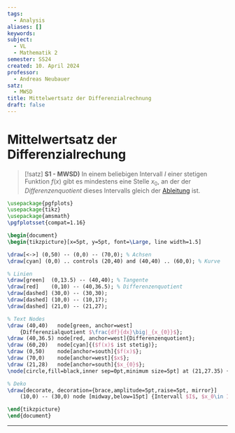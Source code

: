 ```yaml
---
tags:
  - Analysis
aliases: []
keywords: 
subject:
  - VL
  - Mathematik 2
semester: SS24
created: 10. April 2024
professor:
  - Andreas Neubauer
satz:
  - MWSD
title: Mittelwertsatz der Differenzialrechnung
draft: false
---
```

 

# Mittelwertsatz der Differenzialrechung

> [!satz] **S1 - MWSD)** 
> In einem beliebigen Intervall $I$ einer stetigen Funktion $f(x)$ gibt es mindestens eine Stelle $x_{0}$, an der der *Differenzenquotient* dieses Intervalls gleich der [Ableitung](Analysis/Differenzialrechnung.md) ist.

```tikz
\usepackage{pgfplots}
\usepackage{tikz}
\usepackage{amsmath}
\pgfplotsset{compat=1.16}

\begin{document}
\begin{tikzpicture}[x=5pt, y=5pt, font=\Large, line width=1.5]

\draw[<->] (0,50) -- (0,0) -- (70,0); % Achsen
\draw[cyan] (0,0) .. controls (20,40) and (40,40) .. (60,0); % Kurve

% Linien
\draw[green]  (0,13.5) -- (40,40); % Tangente
\draw[red]    (0,10) -- (40,36.5); % Differenzenquotient
\draw[dashed] (30,0) -- (30,30);
\draw[dashed] (10,0) -- (10,17);
\draw[dashed] (21,0) -- (21,27);

% Text Nodes
\draw (40,40)   node[green, anchor=west]
    {Differenzialquotient $\frac{df}{dx}\big|_{x_{0}}$};
\draw (40,36.5) node[red, anchor=west]{Differenzenquotient};
\draw (60,20)   node[cyan]{($f(x)$ ist stetig)};
\draw (0,50)    node[anchor=south]{$f(x)$};
\draw (70,0)    node[anchor=west]{$x$};
\draw (21,28)   node[anchor=south]{$x_{0}$};
\node[circle,fill=black,inner sep=0pt,minimum size=5pt] at (21,27.35) {};

% Deko
\draw[decorate, decoration={brace,amplitude=5pt,raise=5pt, mirror}]
    (10,0) -- (30,0) node [midway,below=15pt] {Intervall $I$, $x_0\in I$};

\end{tikzpicture}
\end{document}
```
---

